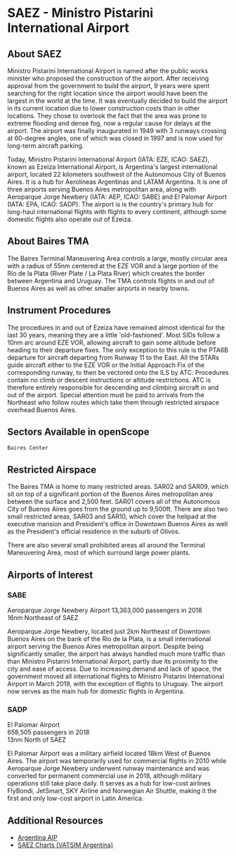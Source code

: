 # SAEZ - Ministro Pistarini International Airport

## About SAEZ
Ministro Pistarini International Airport is named after the public works minister who proposed the construction of the airport. After receiving approval from the government to build the airport, 9 years were spent searching for the right location since the airport would have been the largest in the world at the time. It was eventually decided to build the airport in its current location due to lower construction costs than in other locations. They chose to overlook the fact that the area was prone to extreme flooding and dense fog, now a regular cause for delays at the airport. The airport was finally inaugurated in 1949 with 3 runways crossing at 60-degree angles, one of which was closed in 1997 and is now used for long-term aircraft parking.

Today, Ministro Pistarini International Airport (IATA: EZE, ICAO: SAEZ), known as Ezeiza International Airport, is Argentina's largest international airport, located 22 kilometers southwest of the Autonomous City of Buenos Aires. It is a hub for Aerolíneas Argentinas and LATAM Argentina. It is one of three airports serving Buenos Aires metropolitan area, along with Aeroparque Jorge Newbery (IATA: AEP, ICAO: SABE) and El Palomar Airport (IATA: EPA, ICAO: SADP). The airport is is the country's primary hub for long-haul international flights with flights to every continent, although some domestic flights also operate out of Ezeiza.

## About Baires TMA
The Baires Terminal Maneuvering Area controls a large, mostly circular area with a radius of 55nm centered at the EZE VOR and a large portion of the Río de la Plata (River Plate / La Plata River) which creates the border between Argentina and Uruguay. The TMA controls flights in and out of Buenos Aires as well as other smaller airports in nearby towns.

## Instrument Procedures
The procedures in and out of Ezeiza have remained almost identical for the last 30 years, meaning they are a little 'old-fashioned'. Most SIDs follow a 10nm arc around EZE VOR, allowing aircraft to gain some altitude before heading to their departure fixes. The only exception to this rule is the PTA6B departure for aircraft departing from Runway 11 to the East. All the STARs guide aircraft either to the EZE VOR or the Initial Approach Fix of the corresponding runway, to then be vectored onto the ILS by ATC. Procedures contain no climb or descent instructions or altitude restrictions. ATC is therefore entirely responsible for descending and climbing aircraft in and out of the airport. Special attention must be paid to arrivals from the Northeast who follow routes which take them through restricted airspace overhead Buenos Aires.

## Sectors Available in openScope

`Baires Center`

## Restricted Airspace
The Baires TMA is home to many restricted areas. SAR02 and SAR09, which sit on top of a significant portion of the Buenos Aires metropolitan area between the surface and 2,500 feet. SAR01 covers all of the Autonomous City of Buenos Aires goes from the ground up to 9,500ft. There are also two small restricted areas, SAR03 and SAR10, which cover the helipad at the executive mansion and President's office in Downtown Buenos Aires as well as the President's official residence in the suburb of Olivos.

There are also several small prohibited areas all around the Terminal Maneuvering Area, most of which surround large power plants.

## Airports of Interest

### SABE
Aeroparque Jorge Newbery Airport 
13,363,000 passengers in 2018  
16nm Northeast of SAEZ  

Aeroparque Jorge Newbery, located just 2km Northeast of Downtown Buenos Aires on the bank of the Río de la Plata, is a small international airport serving the Buenos Aires metropolitan airport. Despite being significantly smaller, the airport has always handled much more traffic than than Ministro Pistarini International Airport, partly due its proximity to the city and ease of access. Due to increasing demand and lack of space, the government moved all international flights to Ministro Pistarini International Airport in March 2019, with the exception of flights to Uruguay. The airport now serves as the main hub for domestic flights in Argentina.

### SADP
El Palomar Airport  
658,505 passengers in 2018  
13nm North of SAEZ  

El Palomar Airport was a military airfield located 18km West of Buenos Aires. The airport was temporarily used for commercial flights in 2010 while Aeroparque Jorge Newbery underwent runway maintenance and was converted for permanent commercial use in 2018, although military operations still take place daily. It serves as a hub for low-cost airlines FlyBondi, JetSmart, SKY Airline and Norwegian Air Shuttle, making it the first and only low-cost airport in Latin America.

## Additional Resources
- <a href="http://ais.anac.gov.ar/aip" target="_blank">Argentina AIP</a>
- <a href="http://argentina.vatsur.org/site/index.php?r=cartas/view&id=11" target="_blank">SAEZ Charts (VATSIM Argentina)</a>
